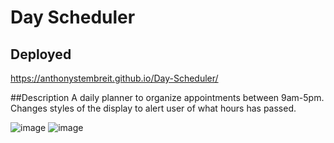 # Day Scheduler

## Deployed
https://anthonystembreit.github.io/Day-Scheduler/

##Description
A daily planner to organize appointments between 9am-5pm. Changes styles of the display to alert user of what hours has passed.

![image](https://user-images.githubusercontent.com/64037800/91513395-d5110180-e8a9-11ea-9201-11897486a539.png)
![image](https://user-images.githubusercontent.com/64037800/91513439-f540c080-e8a9-11ea-8fb8-66e730f593d6.png)

